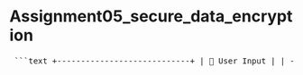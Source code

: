 # Assignment05_secure_data_encryption
<pre> ```text +----------------------------+ | 🧾 User Input | | - Enters data & passkey | +-------------+-------------+ | v +----------------------------+ | 🔐 Encrypt & Hash | | - Fernet encrypts data | | - SHA-256 hashes passkey | +-------------+-------------+ | v +----------------------------+ | 💾 JSON Storage | | - Saves encrypted + hash | | - Format: {id: {enc, hash}}| +----------------------------+ -------- 🔄 Retrieval Process -------- +----------------------------+ | 🆔 Enter ID & Passkey | | - User enters both | +-------------+-------------+ | v +----------------------------+ | 🔍 Verify Passkey Hash | | - Hash user passkey | | - Compare with stored hash | +------+------+-------------+ | | Match? | | | Yes No | | v v +--------+ +--------------------------+ | 🔓 Show | | ⛔ Block after 3 attempts | | Decrypted| | - Login required after | | Data | | failure | +--------+ +--------------------------+ ``` </pre>
